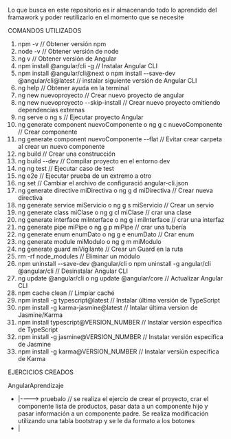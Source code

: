 Lo que busca en este repositorio es ir almacenando todo lo aprendido del framawork y poder reutilizarlo en el momento que se necesite

COMANDOS UTILIZADOS

1. npm -v // Obtener versión npm
2. node -v // Obtener versión de node
3. ng v // Obtener versión de Angular
4. npm install @angular/cli -g // Instalar Angular CLI
5. npm install @angular/cli@next o npm install --save-dev @angular/cli@latest // instalar siguiente versión de Angular CLI
6. ng help // Obtener ayuda en la terminal
7. ng new nuevoproyecto // Crear nuevo proyecto de angular
8. ng new nuevoproyecto --skip-install // Crear nuevo proyecto omitiendo dependencias externas
9. ng serve o ng s // Ejecutar proyecto Angular
10. ng generate component nuevoComponente o ng g c nuevoComponente // Crear componente
11. ng generate component nuevoComponente --flat // Evitar crear carpeta al crear un nuevo componente
12. ng build // Crear una construcción
13. ng build --dev // Compilar proyecto en el entorno dev
14. ng ng test // Ejecutar caso de test
15. ng e2e // Ejecutar prueba de un extremo a otro
16. ng set // Cambiar el archivo de configuració angular-cli.json
17. ng generate directive miDirectiva o ng g d miDirectiva // Crear nueva directiva
18. ng generate service miServicio o ng g s miServicio // Crear un servio
19. ng generate class miClase o ng g cl miClase // crar una clase
20. ng generate interface miInterface o ng g i miInterface // crar una interfaz
21. ng generate pipe miPipe o ng g p miPipe // crar una tubería
22. ng generate enum enumDato o ng g e enumDato // Crar enum
23. ng generate module miModulo o ng g m miModulo
24. ng generate guard miVigilante // Crear un Guard en la ruta
25. rm -rf node_modules // Eliminar un módulo
26. npm uninstall --save-dev @angular/cli o npm uninstall -g angular/cli @angular/cli // Desinstalar Angular CLI
27. ng update @angular/cli o ng update @angular/core // Actualizar Angular CLI
28. npm cache clean // Limpiar caché
29. npm install -g typescript@latest // Instalar última versión de TypeScript
30. npm install -g karma-jasmine@latest // Intalar última version de Jasmine/Karma
31. npm install typescript@VERSION_NUMBER // Instalar versión específica de TypeScript
32. npm install -g jasmine@VERSION_NUMBER // Instalar versión específica de Jasmine
33. npm install -g karma@VERSION_NUMBER // Instalar versiún específica de Karma

EJERCICIOS CREADOS

AngularAprendizaje
* |----> pruebalo // se realiza el ejercio de crear el proyecto, crar el componente lista de productos, pasar data a un componente hijo y
                     pasar información a un componente padre. Se realiza modificación utilizando una tabla bootstrap y se le da formato a los botones
* |
